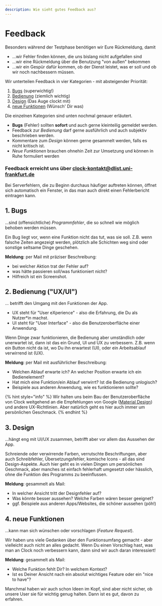 ```yaml
---
description: Wie sieht gutes Feedback aus?
---
```


# Feedback

Besonders während der Testphase benötigen wir Eure Rückmeldung, damit

* ...wir Fehler finden können, die uns bislang nicht aufgefallen sind
* ...wir eine Rückmeldung über die Benutzung "von außen" bekommen
* ...wir ein Gespür dafür kommen, ob der Dienst leistet, was er soll und ob wir noch nachbessern müssen.

Wir unterteilen Feedback in vier Kategorien - mit absteigender Priorität:

1. [Bugs](how2feedback.md#1.-Bugs) \(superwichtig!\)
2. [Bedienung](how2feedback.md#2.-Bedienung) \(ziemlich wichtig\)
3. [Design](how2feedback.md#3.-Design) \(Das Auge clockt mit\)
4. [neue Funktionen](how2feedback.md#4.-neue-Funktionen) \(Wünsch' Dir was\)

Die einzelnen Kategorien sind unten nochmal genauer erläutert.

* **Bugs** \(Fehler\) sollten **sofort** und auch gerne kleinteilig gemeldet werden.
* Feedback zur _Bedienung_ darf gerne ausführlich und auch subjektiv beschrieben werden.
* Kommentare zum _Design_ können gerne gesammelt werden, falls es nicht kritisch ist.
* _Neue Funktionen_ brauchen ohnehin Zeit zur Umsetzung und können in Ruhe formuliert werden

### **Feedback erreicht uns über** [**clock-kontakt@dlist.uni-frankfurt.de**](mailto:clock-kontakt@dlist.uni-frankfurt.de)

Bei Serverfehlern, die zu Beginn durchaus häufiger auftreten können, öffnet sich automatisch ein Fenster, in das man auch direkt einen Fehlerbericht eintragen kann.

## 1. Bugs

...sind \(offensichtliche\) _Programmfehler_, die so schnell wie möglich behoben werden müssen.

Ein Bug liegt vor, wenn eine Funktion nicht das tut, was sie soll. Z.B. wenn falsche Zeiten angezeigt werden, plötzlich alle Schichten weg sind oder sonstige seltsame Dinge geschehen.

**Meldung**: per Mail mit präziser Beschreibung:

* bei welcher Aktion trat der Fehler auf?
* was hätte passieren soll/was funktioniert nicht?
* Hilfreich ist ein Screenshot.

## 2. Bedienung \("UX/UI"\)

... betrifft den Umgang mit den Funktionen der App.

* UX steht für "User eXperience" - also die Erfahrung, die Du als Nutzer\*in machst.
* UI steht für "User Interface" - also die Benutzeroberfläche einer Anwendung.

Wenn Dinge zwar funktionieren, die Bedienung aber umständlich oder unerwartet ist, dann ist das ein Grund, UI und UX zu verbessern. Z.B. wenn ein Button nicht da ist, wo Du ihn erwartest \(UI\), oder ein Arbeitsablauf verwirrend ist \(UX\).

**Meldung**: per Mail mit ausführlicher Beschreibung:

* Welchen Ablauf erwarte ich? An welcher Position erwarte ich ein Bedienelement?
* Hat mich eine Funktion/ein Ablauf verwirrt? Ist die Bedienung unlogisch?
* Beispiele aus anderen Anwendung, wie es funktionieren sollte?

{% hint style="info" %}
Wir halten uns beim Bau der Benutzeroberfläche von Clock weitgehend an die Empfehlungen von Google \([Material Design](about.md#Design)\) und andere UX-Richtlinien. Aber natürlich geht es hier auch immer um persönlichen Geschmack.
{% endhint %}

## 3. Design

...hängt eng mit UI/UX zusammen, betrifft aber vor allem das Aussehen der App.

Schreiende oder verwirrende Farben, verrutschte Beschriftungen, aber auch Schreibfehler, Übersetzungsfehler, komische Icons - all das sind Design-Aspekte. Auch hier geht es in vielen Dingen um persönlichen Geschmack, aber manches ist einfach fehlerhaft umgesetzt oder hässlich, ohne die Funktion des Programms zu beeinflussen.

**Meldung**: gesammelt als Mail:

* In welcher Ansicht tritt der Designfehler auf?
* Was könnte besser aussehen? Welche Farben wären besser geeignet?
* ggf. Beispiele aus anderen Apps/Websites, die schöner aussehen \(pöh!\)

## 4. neue Funktionen

...kann man sich wünschen oder vorschlagen \(_Feature Request_\).

Wir haben uns viele Gedanken über den Funktionsumfang gemacht - aber vielleicht auch nicht an alles gedacht. Wenn Du einen Vorschlag hast, was man an Clock noch verbessern kann, dann sind wir auch daran interessiert!

**Meldung**: gesammelt als Mail:

* Welche Funktion fehlt Dir? In welchem Kontext?
* Ist es Deiner Ansicht nach ein absolut wichtiges Feature oder ein "nice to have"?

Manchmal haben wir auch schon Ideen im Kopf, sind aber nicht sicher, ob unsere User sie für wichtig genug halten. Dann ist es gut, davon zu erfahren.